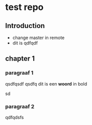 # test repo

## Introduction
* change master in remote
* dit is qdfqdf

## chapter 1
### paragraaf 1
qsdfqsdf
qsdfq dit is een **woord** in bold

sd

### paragraaf 2
qdfqdsfs

